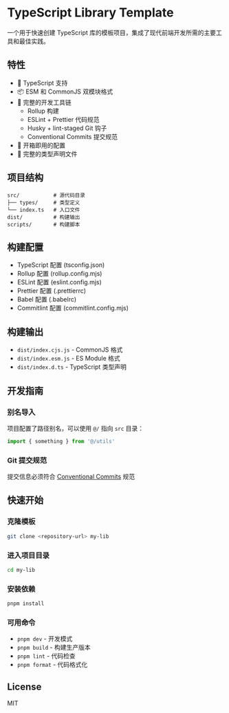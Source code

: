 # TypeScript Library Template

一个用于快速创建 TypeScript 库的模板项目，集成了现代前端开发所需的主要工具和最佳实践。

## 特性

- 🎯 TypeScript 支持
- 📦 ESM 和 CommonJS 双模块格式
- 🔧 完整的开发工具链
  - Rollup 构建
  - ESLint + Prettier 代码规范
  - Husky + lint-staged Git 钩子
  - Conventional Commits 提交规范
- 🚀 开箱即用的配置
- 📝 完整的类型声明文件

## 项目结构

```
src/           # 源代码目录
├── types/     # 类型定义
└── index.ts   # 入口文件
dist/          # 构建输出
scripts/       # 构建脚本
```

## 构建配置

- TypeScript 配置 (tsconfig.json)
- Rollup 配置 (rollup.config.mjs)
- ESLint 配置 (eslint.config.mjs)
- Prettier 配置 (.prettierrc)
- Babel 配置 (.babelrc)
- Commitlint 配置 (commitlint.config.mjs)

## 构建输出

- `dist/index.cjs.js` - CommonJS 格式
- `dist/index.esm.js` - ES Module 格式
- `dist/index.d.ts` - TypeScript 类型声明

## 开发指南

### 别名导入
项目配置了路径别名，可以使用 `@/` 指向 `src` 目录：

```ts
import { something } from '@/utils'
```

### Git 提交规范

提交信息必须符合 [Conventional Commits](https://www.conventionalcommits.org/) 规范

## 快速开始

### 克隆模板
```bash
git clone <repository-url> my-lib
```

### 进入项目目录

```bash
cd my-lib
```

### 安装依赖

```bash
pnpm install
```

### 可用命令

- `pnpm dev` - 开发模式
- `pnpm build` - 构建生产版本
- `pnpm lint` - 代码检查
- `pnpm format` - 代码格式化


## License

MIT
